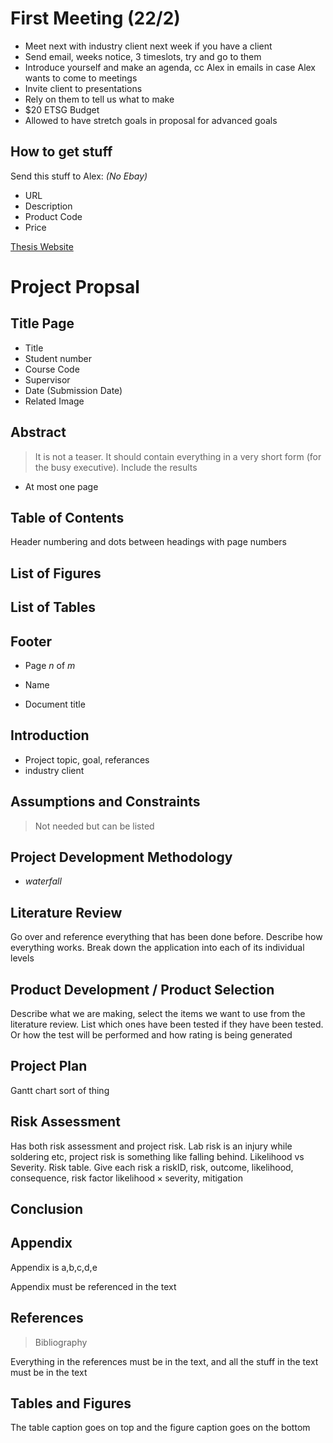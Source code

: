# First Meeting (22/2)

- Meet next with industry client next week if you have a client
- Send email, weeks notice, 3 timeslots, try and go to them
- Introduce yourself and make an agenda, cc Alex in emails in case Alex wants to come to meetings
- Invite client to presentations
- Rely on them to tell us what to make
- $20 ETSG Budget
- Allowed to have stretch goals in proposal for advanced goals



## How to get stuff

Send this stuff to Alex: *(No Ebay)*

- URL
- Description
- Product Code
- Price



[Thesis Website](myThesis.AlexPudmenzky.com)



# Project Propsal

## Title Page

- Title
- Student number
- Course Code
- Supervisor
- Date (Submission Date)
- Related Image

## Abstract

> It is not a teaser. It should contain everything in a very short form (for the busy executive). Include the results

- At most one page

## Table of Contents

Header numbering and dots between headings with page numbers

## List of Figures

## List of Tables

## Footer

- Page $n$ of $m$


- Name
- Document title

## Introduction

- Project topic, goal, referances
- industry client

## Assumptions and Constraints

> Not needed but can be listed

## Project Development Methodology

- *waterfall*

## Literature Review

Go over and reference everything that has been done before. Describe how everything works. Break down the application into each of its individual levels

## Product Development / Product Selection

Describe what we are making, select the items we want to use from the literature review. List which ones have been tested if they have been tested. Or how the test will be performed and how rating is being generated

## Project Plan

Gantt chart sort of thing

## Risk Assessment

Has both risk assessment and project risk. Lab risk is an injury while soldering etc, project risk is something like falling behind. Likelihood vs Severity. Risk table. Give each risk a riskID, risk, outcome, likelihood, consequence, risk factor $\text{likelihood}\times\text{severity}$, mitigation

## Conclusion

## Appendix

Appendix is a,b,c,d,e

Appendix must be referenced in the text

## References

> Bibliography

Everything in the references must be in the text, and all the stuff in the text must be in the text

## Tables and Figures

The table caption goes on top and the figure caption goes on the bottom